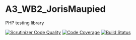 A3_WB2_JorisMaupied
===================

PHP testing library

[![Scrutinizer Code Quality](https://scrutinizer-ci.com/g/Mojoris/A3_WB2_JorisMaupied/badges/quality-score.png?b=master)](https://scrutinizer-ci.com/g/Mojoris/A3_WB2_JorisMaupied/?branch=master)
	[![Code Coverage](https://scrutinizer-ci.com/g/Mojoris/A3_WB2_JorisMaupied/badges/coverage.png?b=master)](https://scrutinizer-ci.com/g/Mojoris/A3_WB2_JorisMaupied/?branch=master)
	[![Build Status](https://scrutinizer-ci.com/g/Mojoris/A3_WB2_JorisMaupied/badges/build.png?b=master)](https://scrutinizer-ci.com/g/Mojoris/A3_WB2_JorisMaupied/build-status/master)
